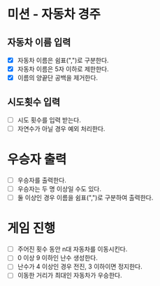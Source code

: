 # 미션 - 자동차 경주
## 자동차 이름 입력
- [X] 자동차 이름은 쉼표(",")로 구분한다.
- [X] 자동차 이름은 5자 이하로 제한한다.
- [X] 이름의 양끝단 공백을 제거한다.

## 시도횟수 입력
- [ ] 시도 횟수를 입력 받는다.
- [ ] 자연수가 아닐 경우 예외 처리한다.

# 우승자 출력
- [ ] 우승자를 출력한다.
- [ ] 우승자는 두 명 이상일 수도 있다.
- [ ] 둘 이상인 경우 이름을 쉼표(",")로 구분하여 출력한다.

# 게임 진행
- [ ] 주어진 횟수 동안 n대 자동차를 이동시킨다.
- [ ] 0 이상 9 이하인 난수 생성한다.
- [ ] 난수가 4 이상인 경우 전진, 3 이하이면 정지한다.
- [ ] 이동한 거리가 최대인 자동차가 우승한다.
